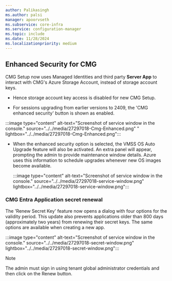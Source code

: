 ```yaml
---
author: Palikasingh
ms.author: palsi
manager: apoorvseth
ms.subservice: core-infra
ms.service: configuration-manager
ms.topic: include
ms.date: 11/28/2024
ms.localizationpriority: medium
---
```



## <a name="bkmk_CMGSecurity"></a>Enhanced Security for CMG


CMG Setup now uses Managed Identities and third party **Server App** to interact with CMG's Azure Storage Account, instead of storage account keys.
 - Hence storage account key access is disabled for new CMG Setup.

 - 	For sessions upgrading from earlier versions to 2409, the 'CMG enhanced security' button is shown as enabled.
   
   :::image type="content" alt-text="Screenshot of service window in the console." source="../../media/27297018-Cmg-Enhanced.png" " lightbox="../../media/27297018-Cmg-Enhanced.png":::
    
 - When the enhanced security option is selected, the VMSS OS Auto Upgrade feature will also be activated. An extra panel will appear, prompting the admin to provide maintenance window details. Azure uses this information to schedule upgrades whenever new OS images become available.

   :::image type="content" alt-text="Screenshot of service window in the console." source="../../media/27297018-service-window.png" lightbox="../../media/27297018-service-window.png":::


### CMG Entra Application secret renewal

The 'Renew Secret Key' feature now opens a dialog with four options for the validity period. This update also prevents applications older than 800 days (approximately two years) from renewing their secret keys. The same options are available when creating a new app.

   :::image type="content" alt-text="Screenshot of service window in the console." source="../../media/27297018-secret-window.png" lightbox="../../media/27297018-secret-window.png":::

>[!NOTE]
>The admin must sign in using tenant global administrator credentials and then click on the Renew button.


